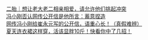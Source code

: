   
[二胎｜想让老大老二相亲相爱，请允许他们挑起冲突](http://www.dianyue.me/archives/484/u7zbc7gx0b0dm581/)  
[冯小刚否认网传公开信是他所言：蓄意捏造](http://www.dianyue.me/archives/371/ex3std4ot9evupod/)  
[网传冯小刚给崔永元写的公开信，语重心长！（真假难辨）](http://www.dianyue.me/archives/518/lreogogebbzu20js/)  
[夏天连衣裙这样穿，活该显胖10斤！快看你中了几招！](http://www.dianyue.me/archives/189/62ilrl1txa7ry8ta/)